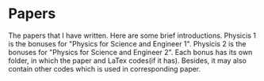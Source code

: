 # Papers
The papers that I have written.
Here are some brief introductions.
Physicis 1 is the bonuses for "Physics for Science and Engineer 1".
Physicis 2 is the bonuses for "Physics for Science and Engineer 2".
Each bonus has its own folder, in which the paper and LaTex codes(if it has). Besides, it may also contain other codes which is used in corresponding paper.
